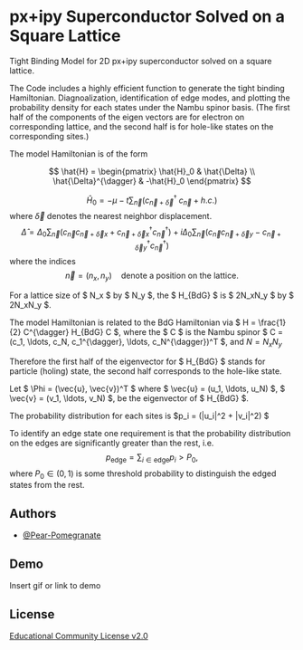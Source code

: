 
# px+ipy Superconductor Solved on a Square Lattice

Tight Binding Model for 2D px+ipy superconductor solved on a square lattice.

The Code includes a highly efficient function to generate the tight binding Hamiltonian. Diagnoalization, identification of edge modes, and plotting the probability density for each states under the Nambu spinor basis. (The first half of the components of the eigen vectors are for electron on corresponding lattice, and the second half is for hole-like states on the corresponding sites.)

The model Hamiltonian is of the form 

$$
\hat{H} = \begin{pmatrix}
\hat{H}_0 & \hat{\Delta} \\
\hat{\Delta}^{\dagger} & -\hat{H}_0
\end{pmatrix}
$$

$$
\hat{H}_0 = -\mu - t \sum_{\vec{n}} (c_{\vec{n}+\vec{\delta}}^{\dagger} \; c_{\vec{n}} + h.c.)
$$
where $\vec{\delta}$ denotes the nearest neighbor displacement.
$$
\hat{\Delta} = \Delta_0  \sum_{\vec{n}} (c_{\vec{n}} c_{\vec{n}+\vec{\delta}x} + c_{\vec{n}+\vec{\delta}x}^{\dagger} c_{\vec{n}}^{\dagger}) + i \Delta_0 \sum_{\vec{n}} (c_{\vec{n}} c_{\vec{n}+\vec{\delta}y} - c_{\vec{n}+\vec{\delta}y}^{\dagger} c_{\vec{n}}^{\dagger}) 
$$
where the indices
$$
\vec{n} = (n_x, n_y) \quad \text{denote a position on the lattice.}
$$

For a lattice size of $ N_x $ by $ N_y $, the $ H_{BdG} $ is $ 2N_xN_y $ by $ 2N_xN_y $.

The model Hamiltonian is related to the BdG Hamiltonian via  $ H = \frac{1}{2} C^{\dagger} H_{BdG} C $, where the $ C $ is the Nambu spinor $ C = (c_1, \ldots, c_N, c_1^{\dagger}, \ldots, c_N^{\dagger})^T $, and $N = N_x N_y$

Therefore the first half of the eigenvector for $ H_{BdG} $ stands for particle (holing) state, the second half corresponds to the hole-like state.

Let $ \Phi = (\vec{u}, \vec{v})^T $ where $ \vec{u} = (u_1, \ldots, u_N) $, $ \vec{v} = (v_1, \ldots, v_N) $, be the eigenvector of $ H_{BdG} $.

The probability distribution for each sites is $p_i =  (|u_i|^2 + |v_i|^2) $

To identify an edge state one requirement is that the probability distribution on the edges are significantly greater than the rest, i.e.
$$
p_{\text{edge}} = \sum_{i \in \text{edge}} p_i > P_0,
$$
where $P_0 \in (0,1)$ is some threshold probability to distinguish the edged states from the rest.







## Authors

- [@Pear-Pomegranate](https://github.com/Pear-Pomegranate)


## Demo

Insert gif or link to demo


## License

[Educational Community License v2.0](https://https://choosealicense.com/licenses/ecl-2.0/)

